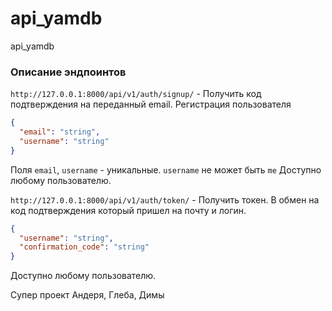 # api_yamdb
api_yamdb

### Описание эндпоинтов
`http://127.0.0.1:8000/api/v1/auth/signup/` - Получить код подтверждения на переданный email. Регистрация пользователя
```JSON
{
  "email": "string",
  "username": "string"
}
```
Поля `email`, `username` - уникальные. `username` не может быть `me`
Доступно любому пользователю.

`http://127.0.0.1:8000/api/v1/auth/token/` - Получить токен. В обмен на код подтверждения который пришел на почту и логин.
```JSON
{
  "username": "string",
  "confirmation_code": "string"
}
```
Доступно любому пользователю.

Супер проект Андеря, Глеба, Димы
